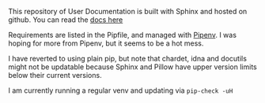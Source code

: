 This repository of User Documentation is built with Sphinx and hosted on github. You can read the [docs here](https://unsw-restech.github.io/)

Requirements are listed in the Pipfile, and managed with [Pipenv](https://pipenv-fork.readthedocs.io/en/latest/basics.html).
I was hoping for more from Pipenv, but it seems to be a hot mess. 

I have reverted to using plain pip, but note that chardet, idna and docutils might not be updatable because Sphinx and Pillow
have upper version limits below their current versions.

I am currently running a regular venv and updating via `pip-check -uH`
